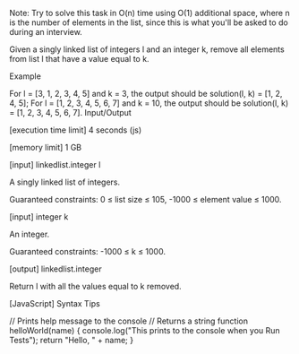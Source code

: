 Note: Try to solve this task in O(n) time using O(1) additional space, where n is the number of elements in the list, since this is what you'll be asked to do during an interview.

Given a singly linked list of integers l and an integer k, remove all elements from list l that have a value equal to k.

Example

For l = [3, 1, 2, 3, 4, 5] and k = 3, the output should be
solution(l, k) = [1, 2, 4, 5];
For l = [1, 2, 3, 4, 5, 6, 7] and k = 10, the output should be
solution(l, k) = [1, 2, 3, 4, 5, 6, 7].
Input/Output

[execution time limit] 4 seconds (js)

[memory limit] 1 GB

[input] linkedlist.integer l

A singly linked list of integers.

Guaranteed constraints:
0 ≤ list size ≤ 105,
-1000 ≤ element value ≤ 1000.

[input] integer k

An integer.

Guaranteed constraints:
-1000 ≤ k ≤ 1000.

[output] linkedlist.integer

Return l with all the values equal to k removed.

[JavaScript] Syntax Tips

// Prints help message to the console
// Returns a string
function helloWorld(name) {
    console.log("This prints to the console when you Run Tests");
    return "Hello, " + name;
}